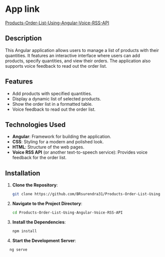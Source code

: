 
# App link
[Products-Order-List-Using-Angular-Voice-RSS-API ](https://products-order-list.netlify.app/)

## Description

This Angular application allows users to manage a list of products with their quantities. It features an interactive interface where users can add products, specify quantities, and view their orders. The application also supports voice feedback to read out the order list.

## Features

- Add products with specified quantities.
- Display a dynamic list of selected products.
- Show the order list in a formatted table.
- Voice feedback to read out the order list.

## Technologies Used

- **Angular**: Framework for building the application.
- **CSS**: Styling for a modern and polished look.
- **HTML**: Structure of the web pages.
- **Voice RSS API** (or another text-to-speech service): Provides voice feedback for the order list.


## Installation

1. **Clone the Repository**:
   ```bash
   git clone https://github.com/BRsurendra31/Products-Order-List-Using-Angular-Voice-RSS-API
2. **Navigate to the Project Directory**:
   ```bash
   cd Products-Order-List-Using-Angular-Voice-RSS-API
3. **Install the Dependencies**:
   ```bash
   npm install
4. **Start the Development Server**:
 ```bash
   ng serve



